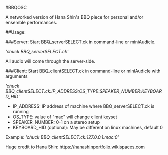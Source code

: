 #BBQOSC

A networked version of Hana Shin's BBQ piece for personal and/or ensemble performances.

##Usage:

###Server:
Start BBQ_serverSELECT.ck in command-line or miniAudicle.

*'chuck BBQ_serverSELECT.ck'*

All audio will come through the server-side.

###Client:
Start BBQ_clientSELECT.ck in command-line or miniAudicle with arguments

*'chuck BBQ_clientSELECT.ck:IP_ADDRESS:OS_TYPE:SPEAKER_NUMBER:KEYBOARD_HID'*

* IP_ADDRESS: IP address of machine where BBQ_serverSELECT.ck is running
* OS_TYPE: value of "mac" will change client keyset
* SPEAKER_NUMBER: 0-1 on a stereo setup
* KEYBOARD_HID (optional): May be different on linux machines, default 0

Example:
*'chuck BBQ_clientSELECT.ck:127.0.0.1:mac:0'*

Huge credit to Hana Shin: https://hanashinportfolio.wikispaces.com 
